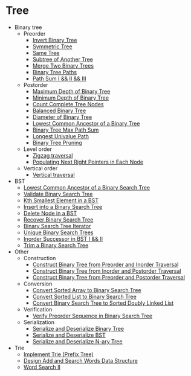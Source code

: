 # Tree

- Binary tree
  - Preorder
    - [Invert Binary Tree](invert.py)
    - [Symmetric Tree](is_symmetric.py)
    - [Same Tree](is_same.py)
    - [Subtree of Another Tree](is_substructure.py)
    - [Merge Two Binary Trees](merge_trees.py)
    - [Binary Tree Paths](binary_tree_path.py)
    - [Path Sum I && II && III](path_sum.py)
  - Postorder
    - [Maximum Depth of Binary Tree](depth.py)
    - [Minimum Depth of Binary Tree](depth.py)
    - [Count Complete Tree Nodes](count_node.py)
    - [Balanced Binary Tree](balanced_tree.py)
    - [Diameter of Binary Tree](diameter.py)
    - [Lowest Common Ancestor of a Binary Tree](lowest_common_ancestor.py)
    - [Binary Tree Max Path Sum](max_path_sum.py)
    - [Longest Univalue Path](longest_univalue_path.py)
    - [Binary Tree Pruning](prune.py)
  - Level order
    - [Zigzag traversal](traversal.py)
    - [Populating Next Right Pointers in Each Node](populate_next_right_pointers.py)
  - Vertical order
    - [Vertical traversal](traversal.py)
- BST
  - [Lowest Common Ancestor of a Binary Search Tree](lowest_common_ancestor.py)
  - [Validate Binary Search Tree](valid_bst.py)
  - [Kth Smallest Element in a BST](kth_element.py)
  - [Insert into a Binary Search Tree](bst_operations.py)
  - [Delete Node in a BST](bst_operations.py)
  - [Recover Binary Search Tree](recover_bst.py)
  - [Binary Search Tree Iterator](bst_iterator.py)
  - [Unique Binary Search Trees](unique_bst.py)
  - [Inorder Successor in BST I && II](inorder_successor.py)
  - [Trim a Binary Search Tree](prune.py)
- Other
  - Construction
    - [Construct Binary Tree from Preorder and Inorder Traversal](build_tree.py)
    - [Construct Binary Tree from Inorder and Postorder Traversal](build_tree.py)
    - [Construct Binary Tree from Preorder and Postorder Traversal](build_tree.py)
  - Conversion
    - [Convert Sorted Array to Binary Search Tree](convert_to_bst.py)
    - [Convert Sorted List to Binary Search Tree](convert_to_bst.py)
    - [Convert Binary Search Tree to Sorted Doubly Linked List](tree_to_doubly_list.py)
  - Verification
    - [Verify Preorder Sequence in Binary Search Tree](verify.py)
  - Serialization
    - [Serialize and Deserialize Binary Tree](serialization.py)
    - [Serialize and Deserialize BST](serialization.py)
    - [Serialize and Deserialize N-ary Tree](serialization.py)
- Trie
  - [Implement Trie (Prefix Tree)](trie.py)
  - [Design Add and Search Words Data Structure](words_data_structure.py)
  - [Word Search II](algorithms/backtracking/word_search.py)
